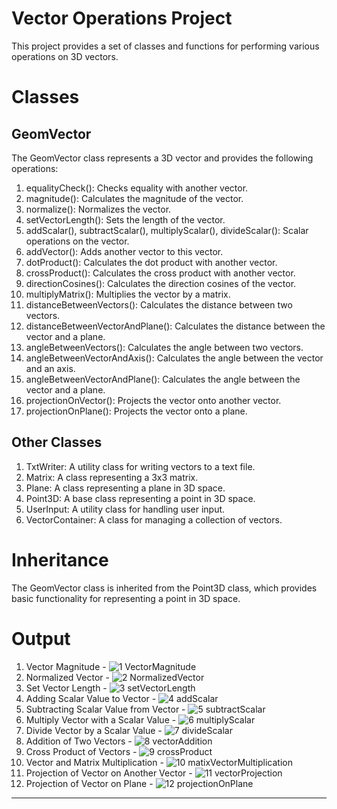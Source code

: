 # Vector Operations Project
This project provides a set of classes and functions for performing various operations on 3D vectors.

# Classes
## GeomVector
The GeomVector class represents a 3D vector and provides the following operations:

1. equalityCheck(): Checks equality with another vector.
2. magnitude(): Calculates the magnitude of the vector.
3. normalize(): Normalizes the vector.
4. setVectorLength(): Sets the length of the vector.
5. addScalar(), subtractScalar(), multiplyScalar(), divideScalar(): Scalar operations on the vector.
6. addVector(): Adds another vector to this vector.
7. dotProduct(): Calculates the dot product with another vector.
8. crossProduct(): Calculates the cross product with another vector.
9. directionCosines(): Calculates the direction cosines of the vector.
10. multiplyMatrix(): Multiplies the vector by a matrix.
11. distanceBetweenVectors(): Calculates the distance between two vectors.
12. distanceBetweenVectorAndPlane(): Calculates the distance between the vector and a plane.
13. angleBetweenVectors(): Calculates the angle between two vectors.
14. angleBetweenVectorAndAxis(): Calculates the angle between the vector and an axis.
15. angleBetweenVectorAndPlane(): Calculates the angle between the vector and a plane.
16. projectionOnVector(): Projects the vector onto another vector.
17. projectionOnPlane(): Projects the vector onto a plane.

## Other Classes
1. TxtWriter: A utility class for writing vectors to a text file.
2. Matrix: A class representing a 3x3 matrix.
3. Plane: A class representing a plane in 3D space.
4. Point3D: A base class representing a point in 3D space.
5. UserInput: A utility class for handling user input.
6. VectorContainer: A class for managing a collection of vectors.

# Inheritance
The GeomVector class is inherited from the Point3D class, which provides basic functionality for representing a point in 3D space.

# Output
1. Vector Magnitude - ![1  VectorMagnitude](https://github.com/rashmi-kulkarni-ct402/Computational_Geometry/assets/158051740/4b77dab9-def6-451e-9115-69b36d7ad3b9)
2. Normalized Vector - ![2  NormalizedVector](https://github.com/rashmi-kulkarni-ct402/Computational_Geometry/assets/158051740/1f4b2635-f6d0-4193-863a-64571b5e0592)
3. Set Vector Length - ![3  setVectorLength](https://github.com/rashmi-kulkarni-ct402/Computational_Geometry/assets/158051740/0fda2f92-fecb-47ff-943b-f170ac34c053)
4. Adding Scalar Value to Vector - ![4  addScalar](https://github.com/rashmi-kulkarni-ct402/Computational_Geometry/assets/158051740/009ec264-cf1d-444d-be7d-1b431551352a)
5. Subtracting Scalar Value from Vector - ![5  subtractScalar](https://github.com/rashmi-kulkarni-ct402/Computational_Geometry/assets/158051740/2fcb3c12-33a2-41cf-b7f1-8b754b9cbe39)
6. Multiply Vector with a Scalar Value - ![6  multiplyScalar](https://github.com/rashmi-kulkarni-ct402/Computational_Geometry/assets/158051740/f7964a95-f96e-48ef-924d-b5a4e752fa8f)
7. Divide Vector by a Scalar Value - ![7  divideScalar](https://github.com/rashmi-kulkarni-ct402/Computational_Geometry/assets/158051740/d71fab5e-5df4-47ba-bf2f-cb67aa27b0ca)
8. Addition of Two Vectors - ![8  vectorAddition](https://github.com/rashmi-kulkarni-ct402/Computational_Geometry/assets/158051740/bad44542-17ae-4f5c-8f2a-bd71692ece2c)
9. Cross Product of Vectors - ![9  crossProduct](https://github.com/rashmi-kulkarni-ct402/Computational_Geometry/assets/158051740/e86768d5-2a1f-4933-9ca7-da44abc77011)
10. Vector and Matrix Multiplication - ![10  matixVectorMultiplication](https://github.com/rashmi-kulkarni-ct402/Computational_Geometry/assets/158051740/d1c23242-c925-44bf-9bfb-a4857a927507)
11. Projection of Vector on Another Vector - ![11  vectorProjection](https://github.com/rashmi-kulkarni-ct402/Computational_Geometry/assets/158051740/be041733-c4a2-4dd3-9af4-5d40a0b26955)
12. Projection of Vector on Plane - ![12  projectionOnPlane](https://github.com/rashmi-kulkarni-ct402/Computational_Geometry/assets/158051740/5d59996f-1ac3-4ec9-aa8f-0c5cddd5728a)

********************************************************************************************************************************






